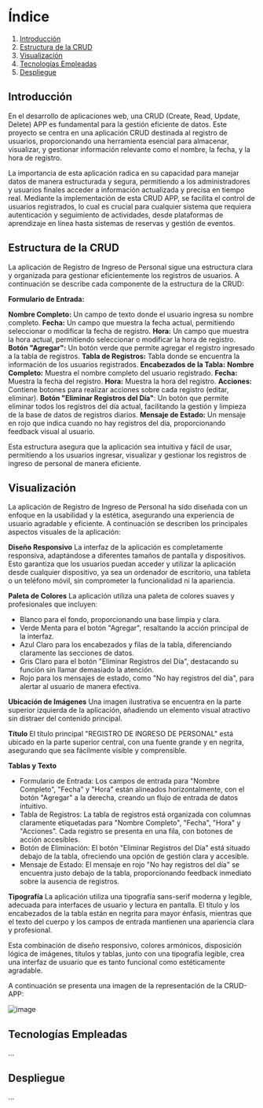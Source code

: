 # Índice

1. [Introducción](#introducción)
2. [Estructura de la CRUD](#estructura-de-la-crud)
3. [Visualización](#visualización)
4. [Tecnologías Empleadas](#tecnologías-empleadas)
5. [Despliegue](#despliegue)

## Introducción

En el desarrollo de aplicaciones web, una CRUD (Create, Read, Update, Delete) APP es fundamental para la gestión eficiente de datos. Este proyecto se centra en una aplicación CRUD destinada al registro de usuarios, proporcionando una herramienta esencial para almacenar, visualizar, y gestionar información relevante como el nombre, la fecha, y la hora de registro.

La importancia de esta aplicación radica en su capacidad para manejar datos de manera estructurada y segura, permitiendo a los administradores y usuarios finales acceder a información actualizada y precisa en tiempo real. Mediante la implementación de esta CRUD APP, se facilita el control de usuarios registrados, lo cual es crucial para cualquier sistema que requiera autenticación y seguimiento de actividades, desde plataformas de aprendizaje en línea hasta sistemas de reservas y gestión de eventos.

## Estructura de la CRUD

La aplicación de Registro de Ingreso de Personal sigue una estructura clara y organizada para gestionar eficientemente los registros de usuarios. A continuación se describe cada componente de la estructura de la CRUD:

**Formulario de Entrada:**

**Nombre Completo:** Un campo de texto donde el usuario ingresa su nombre completo.
**Fecha:** Un campo que muestra la fecha actual, permitiendo seleccionar o modificar la fecha de registro.
**Hora:** Un campo que muestra la hora actual, permitiendo seleccionar o modificar la hora de registro.
**Botón "Agregar":** Un botón verde que permite agregar el registro ingresado a la tabla de registros.
**Tabla de Registros:** Tabla donde se encuentra la información de los usuarios registrados.
**Encabezados de la Tabla:**
**Nombre Completo:** Muestra el nombre completo del usuario registrado.
**Fecha:** Muestra la fecha del registro.
**Hora:** Muestra la hora del registro.
**Acciones:** Contiene botones para realizar acciones sobre cada registro (editar, eliminar).
**Botón "Eliminar Registros del Día"**: Un botón que permite eliminar todos los registros del día actual, facilitando la gestión y limpieza de la base de datos de registros diarios.
**Mensaje de Estado:** Un mensaje en rojo que indica cuando no hay registros del día, proporcionando feedback visual al usuario.

Esta estructura asegura que la aplicación sea intuitiva y fácil de usar, permitiendo a los usuarios ingresar, visualizar y gestionar los registros de ingreso de personal de manera eficiente.

## Visualización

La aplicación de Registro de Ingreso de Personal ha sido diseñada con un enfoque en la usabilidad y la estética, asegurando una experiencia de usuario agradable y eficiente. A continuación se describen los principales aspectos visuales de la aplicación:

**Diseño Responsivo**
La interfaz de la aplicación es completamente responsiva, adaptándose a diferentes tamaños de pantalla y dispositivos. Esto garantiza que los usuarios puedan acceder y utilizar la aplicación desde cualquier dispositivo, ya sea un ordenador de escritorio, una tableta o un teléfono móvil, sin comprometer la funcionalidad ni la apariencia.

**Paleta de Colores**
La aplicación utiliza una paleta de colores suaves y profesionales que incluyen:

* Blanco para el fondo, proporcionando una base limpia y clara.
* Verde Menta para el botón "Agregar", resaltando la acción principal de la interfaz.
* Azul Claro para los encabezados y filas de la tabla, diferenciando claramente las secciones de datos.
* Gris Claro para el botón "Eliminar Registros del Día", destacando su función sin llamar demasiado la atención.
* Rojo para los mensajes de estado, como "No hay registros del día", para alertar al usuario de manera efectiva.

**Ubicación de Imágenes**
Una imagen ilustrativa se encuentra en la parte superior izquierda de la aplicación, añadiendo un elemento visual atractivo sin distraer del contenido principal.

**Título**
El título principal "REGISTRO DE INGRESO DE PERSONAL" está ubicado en la parte superior central, con una fuente grande y en negrita, asegurando que sea fácilmente visible y comprensible.

**Tablas y Texto**
* Formulario de Entrada: Los campos de entrada para "Nombre Completo", "Fecha" y "Hora" están alineados horizontalmente, con el botón "Agregar" a la derecha, creando un flujo de entrada de datos intuitivo.
* Tabla de Registros: La tabla de registros está organizada con columnas claramente etiquetadas para "Nombre Completo", "Fecha", "Hora" y "Acciones". Cada registro se presenta en una fila, con botones de acción accesibles.
* Botón de Eliminación: El botón "Eliminar Registros del Día" está situado debajo de la tabla, ofreciendo una opción de gestión clara y accesible.
* Mensaje de Estado: El mensaje en rojo "No hay registros del día" se encuentra justo debajo de la tabla, proporcionando feedback inmediato sobre la ausencia de registros.

**Tipografía**
La aplicación utiliza una tipografía sans-serif moderna y legible, adecuada para interfaces de usuario y lectura en pantalla. El título y los encabezados de la tabla están en negrita para mayor énfasis, mientras que el texto del cuerpo y los campos de entrada mantienen una apariencia clara y profesional.

Esta combinación de diseño responsivo, colores armónicos, disposición lógica de imágenes, títulos y tablas, junto con una tipografía legible, crea una interfaz de usuario que es tanto funcional como estéticamente agradable.

A continuación se presenta una imagen de la representación de la CRUD-APP:

![image](https://github.com/user-attachments/assets/6b4e8b30-dcc9-4f8c-9b3c-dded679842ed)


## Tecnologías Empleadas

...

## Despliegue

...
